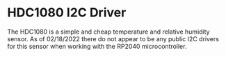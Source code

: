 # HDC1080 I2C Driver
The HDC1080 is a simple and cheap temperature and relative humidity sensor. As of 02/18/2022 there do not appear to be any public I2C drivers for this sensor when working with the RP2040 microcontroller. 

